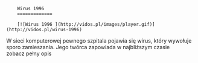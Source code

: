 
        Wirus 1996 
        =============
        
        [![Wirus 1996 ](http://vidos.pl/images/player.gif)](http://vidos.pl/wirus-1996)
        
        
 W sieci komputerowej pewnego szpitala pojawia się wirus, który wywołuje sporo zamieszania. Jego twórca zapowiada w najbliższym czasie zobacz pełny opis
    
